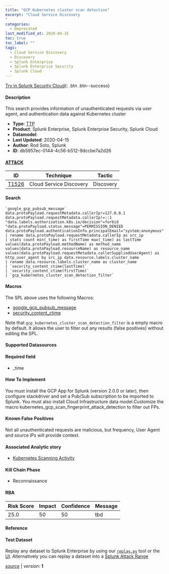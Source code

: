 ```yaml
---
title: "GCP Kubernetes cluster scan detection"
excerpt: "Cloud Service Discovery
"
categories:
  - Deprecated
last_modified_at: 2020-04-15
toc: true
toc_label: ""
tags:
  - Cloud Service Discovery
  - Discovery
  - Splunk Enterprise
  - Splunk Enterprise Security
  - Splunk Cloud
---
```




[Try in Splunk Security Cloud](https://www.splunk.com/en_us/cyber-security.html){: .btn .btn--success}

#### Description

This search provides information of unauthenticated requests via user agent, and authentication data against Kubernetes cluster

- **Type**: [TTP](https://github.com/splunk/security_content/wiki/object-Analytic-Types)
- **Product**: Splunk Enterprise, Splunk Enterprise Security, Splunk Cloud
- **Datamodel**: 
- **Last Updated**: 2020-04-15
- **Author**: Rod Soto, Splunk
- **ID**: db5957ec-0144-4c56-b512-9dccbe7a2d26


#### [ATT&CK](https://attack.mitre.org/)

| ID             | Technique        |  Tactic             |
| -------------- | ---------------- |-------------------- |
| [T1526](https://attack.mitre.org/techniques/T1526/) | Cloud Service Discovery | Discovery |

#### Search

```
`google_gcp_pubsub_message` data.protoPayload.requestMetadata.callerIp!=127.0.0.1 data.protoPayload.requestMetadata.callerIp!=::1 "data.labels.authorization.k8s.io/decision"=forbid "data.protoPayload.status.message"=PERMISSION_DENIED data.protoPayload.authenticationInfo.principalEmail="system:anonymous" 
| rename data.protoPayload.requestMetadata.callerIp as src_ip 
| stats count min(_time) as firstTime max(_time) as lastTime values(data.protoPayload.methodName) as method_name values(data.protoPayload.resourceName) as resource_name values(data.protoPayload.requestMetadata.callerSuppliedUserAgent) as http_user_agent by src_ip data.resource.labels.cluster_name 
| rename data.resource.labels.cluster_name as cluster_name
| `security_content_ctime(lastTime)` 
| `security_content_ctime(firstTime)`  
| `gcp_kubernetes_cluster_scan_detection_filter` 
```

#### Macros
The SPL above uses the following Macros:
* [google_gcp_pubsub_message](https://github.com/splunk/security_content/blob/develop/macros/google_gcp_pubsub_message.yml)
* [security_content_ctime](https://github.com/splunk/security_content/blob/develop/macros/security_content_ctime.yml)

Note that `gcp_kubernetes_cluster_scan_detection_filter` is a empty macro by default. It allows the user to filter out any results (false positives) without editing the SPL.

#### Supported Datasources


#### Required field
* _time


#### How To Implement
You must install the GCP App for Splunk (version 2.0.0 or later), then configure stackdriver and set a Pub/Sub subscription to be imported to Splunk. You must also install Cloud Infrastructure data model.Customize the macro kubernetes_gcp_scan_fingerprint_attack_detection to filter out FPs.

#### Known False Positives
Not all unauthenticated requests are malicious, but frequency, User Agent and source IPs will provide context.

#### Associated Analytic story
* [Kubernetes Scanning Activity](/stories/kubernetes_scanning_activity)


#### Kill Chain Phase
* Reconnaissance



#### RBA

| Risk Score  | Impact      | Confidence   | Message      |
| ----------- | ----------- |--------------|--------------|
| 25.0 | 50 | 50 | tbd |




#### Reference


#### Test Dataset
Replay any dataset to Splunk Enterprise by using our [`replay.py`](https://github.com/splunk/attack_data#using-replaypy) tool or the [UI](https://github.com/splunk/attack_data#using-ui).
Alternatively you can replay a dataset into a [Splunk Attack Range](https://github.com/splunk/attack_range#replay-dumps-into-attack-range-splunk-server)



[*source*](https://github.com/splunk/security_content/tree/develop/detections/deprecated/gcp_kubernetes_cluster_scan_detection.yml) \| *version*: **1**
